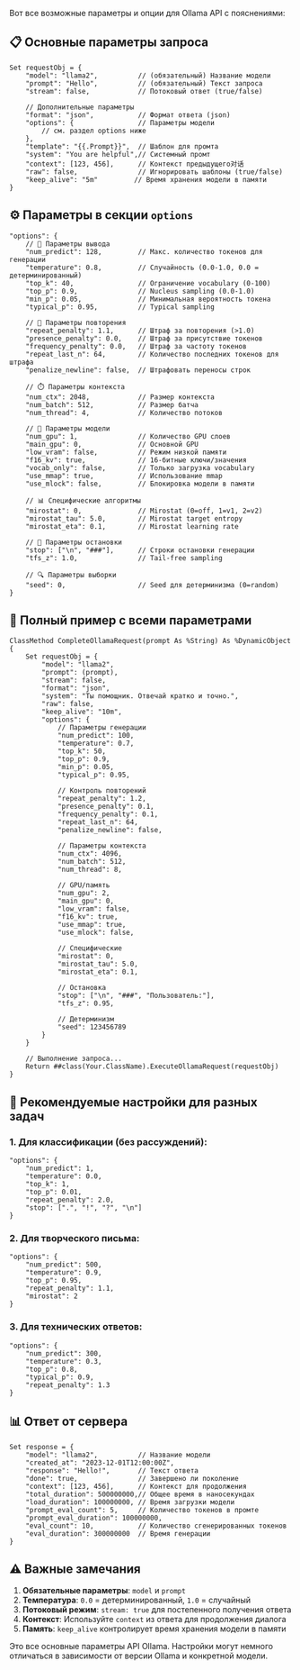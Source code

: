 Вот все возможные параметры и опции для Ollama API с пояснениями:

## 📋 Основные параметры запроса

```objectscript
Set requestObj = {
    "model": "llama2",          // (обязательный) Название модели
    "prompt": "Hello",          // (обязательный) Текст запроса
    "stream": false,            // Потоковый ответ (true/false)
    
    // Дополнительные параметры
    "format": "json",           // Формат ответа (json)
    "options": {                // Параметры модели
        // см. раздел options ниже
    },
    "template": "{{.Prompt}}",  // Шаблон для промта
    "system": "You are helpful",// Системный промт
    "context": [123, 456],      // Контекст предыдущего对话
    "raw": false,               // Игнорировать шаблоны (true/false)
    "keep_alive": "5m"         // Время хранения модели в памяти
}
```

## ⚙️ Параметры в секции `options`

```objectscript
"options": {
    // 🔢 Параметры вывода
    "num_predict": 128,         // Макс. количество токенов для генерации
    "temperature": 0.8,         // Случайность (0.0-1.0, 0.0 = детерминированный)
    "top_k": 40,                // Ограничение vocabulary (0-100)
    "top_p": 0.9,               // Nucleus sampling (0.0-1.0)
    "min_p": 0.05,              // Минимальная вероятность токена
    "typical_p": 0.95,          // Typical sampling
    
    // 🎯 Параметры повторения
    "repeat_penalty": 1.1,      // Штраф за повторения (>1.0)
    "presence_penalty": 0.0,    // Штраф за присутствие токенов
    "frequency_penalty": 0.0,   // Штраф за частоту токенов
    "repeat_last_n": 64,        // Количество последних токенов для штрафа
    "penalize_newline": false,  // Штрафовать переносы строк
    
    // ⏱️ Параметры контекста
    "num_ctx": 2048,            // Размер контекста
    "num_batch": 512,           // Размер батча
    "num_thread": 4,            // Количество потоков
    
    // 🧠 Параметры модели
    "num_gpu": 1,               // Количество GPU слоев
    "main_gpu": 0,              // Основной GPU
    "low_vram": false,          // Режим низкой памяти
    "f16_kv": true,             // 16-битные ключи/значения
    "vocab_only": false,        // Только загрузка vocabulary
    "use_mmap": true,           // Использование mmap
    "use_mlock": false,         // Блокировка модели в памяти
    
    // 📊 Специфические алгоритмы
    "mirostat": 0,              // Mirostat (0=off, 1=v1, 2=v2)
    "mirostat_tau": 5.0,        // Mirostat target entropy
    "mirostat_eta": 0.1,        // Mirostat learning rate
    
    // 🛑 Параметры остановки
    "stop": ["\n", "###"],      // Строки остановки генерации
    "tfs_z": 1.0,               // Tail-free sampling
    
    // 🔍 Параметры выборки
    "seed": 0,                  // Seed для детерминизма (0=random)
}
```

## 📝 Полный пример с всеми параметрами

```objectscript
ClassMethod CompleteOllamaRequest(prompt As %String) As %DynamicObject
{
    Set requestObj = {
        "model": "llama2",
        "prompt": (prompt),
        "stream": false,
        "format": "json",
        "system": "Ты помощник. Отвечай кратко и точно.",
        "raw": false,
        "keep_alive": "10m",
        "options": {
            // Параметры генерации
            "num_predict": 100,
            "temperature": 0.7,
            "top_k": 50,
            "top_p": 0.9,
            "min_p": 0.05,
            "typical_p": 0.95,
            
            // Контроль повторений
            "repeat_penalty": 1.2,
            "presence_penalty": 0.1,
            "frequency_penalty": 0.1,
            "repeat_last_n": 64,
            "penalize_newline": false,
            
            // Параметры контекста
            "num_ctx": 4096,
            "num_batch": 512,
            "num_thread": 8,
            
            // GPU/память
            "num_gpu": 2,
            "main_gpu": 0,
            "low_vram": false,
            "f16_kv": true,
            "use_mmap": true,
            "use_mlock": false,
            
            // Специфические
            "mirostat": 0,
            "mirostat_tau": 5.0,
            "mirostat_eta": 0.1,
            
            // Остановка
            "stop": ["\n", "###", "Пользователь:"],
            "tfs_z": 0.95,
            
            // Детерминизм
            "seed": 123456789
        }
    }
    
    // Выполнение запроса...
    Return ##class(Your.ClassName).ExecuteOllamaRequest(requestObj)
}
```

## 🎯 Рекомендуемые настройки для разных задач

### 1. Для классификации (без рассуждений):
```objectscript
"options": {
    "num_predict": 1,
    "temperature": 0.0,
    "top_k": 1,
    "top_p": 0.01,
    "repeat_penalty": 2.0,
    "stop": [".", "!", "?", "\n"]
}
```

### 2. Для творческого письма:
```objectscript
"options": {
    "num_predict": 500,
    "temperature": 0.9,
    "top_p": 0.95,
    "repeat_penalty": 1.1,
    "mirostat": 2
}
```

### 3. Для технических ответов:
```objectscript
"options": {
    "num_predict": 300,
    "temperature": 0.3,
    "top_p": 0.8,
    "typical_p": 0.9,
    "repeat_penalty": 1.3
}
```

## 📊 Ответ от сервера

```objectscript
Set response = {
    "model": "llama2",          // Название модели
    "created_at": "2023-12-01T12:00:00Z",
    "response": "Hello!",       // Текст ответа
    "done": true,               // Завершено ли поколение
    "context": [123, 456],      // Контекст для продолжения
    "total_duration": 500000000,// Общее время в наносекундах
    "load_duration": 100000000, // Время загрузки модели
    "prompt_eval_count": 5,     // Количество токенов в промте
    "prompt_eval_duration": 100000000,
    "eval_count": 10,           // Количество сгенерированных токенов
    "eval_duration": 300000000  // Время генерации
}
```

## ⚠️ Важные замечания

1. **Обязательные параметры**: `model` и `prompt`
2. **Температура**: `0.0` = детерминированный, `1.0` = случайный
3. **Потоковый режим**: `stream: true` для постепенного получения ответа
4. **Контекст**: Используйте `context` из ответа для продолжения диалога
5. **Память**: `keep_alive` контролирует время хранения модели в памяти

Это все основные параметры API Ollama. Настройки могут немного отличаться в зависимости от версии Ollama и конкретной модели.